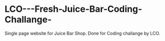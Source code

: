 # LCO---Fresh-Juice-Bar-Coding-Challange-
Single page website for Juice Bar Shop. Done for Coding challange by LCO.
